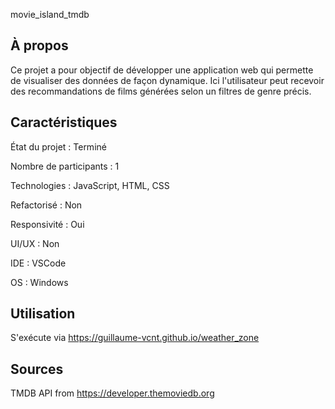 movie_island_tmdb

## À propos 
Ce projet a pour objectif de développer une application web qui permette de visualiser des données de façon dynamique. Ici l'utilisateur peut recevoir des recommandations de
films générées selon un filtres de genre précis.

## Caractéristiques

État du projet : Terminé

Nombre de participants : 1 

Technologies : JavaScript, HTML, CSS

Refactorisé : Non 

Responsivité : Oui

UI/UX : Non

IDE : VSCode

OS : Windows 

## Utilisation 

S'exécute via https://guillaume-vcnt.github.io/weather_zone

## Sources
TMDB API from https://developer.themoviedb.org
